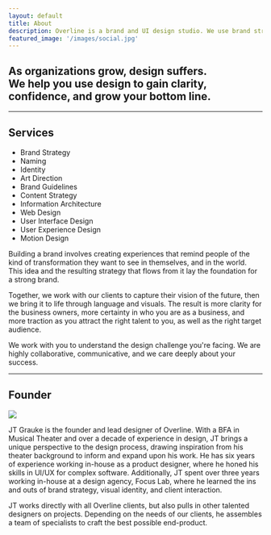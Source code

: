 ```yaml
---
layout: default
title: About
description: Overline is a brand and UI design studio. We use brand strategy, visual identity, and digital design to help organizations evolve through times of growth.
featured_image: '/images/social.jpg'
---
```


<section>
	<div class="wrap">
		<div class="span-12 lg-span-6 mt8 pt6 mb10">
			<h2 class="displayLarge">As organizations grow, design suffers. <br class="mobile-hide"> We help you use design to gain clarity, confidence, and grow your bottom line.</h2>
        </div>
	</div>
</section>

<hr />

<section>
	<div class="wrap mb2">
		<div class="span-12 md-span-6">
			<h2 class="displayMedium mb3">Services</h2>
			<ul class="displayMedium mb6">
				<li>Brand Strategy</li>
				<li>Naming</li>
				<li>Identity</li>
				<li>Art Direction</li>
				<li>Brand Guidelines</li>
				<li>Content Strategy</li>
				<li>Information Architecture</li>
				<li>Web Design</li>
				<li>User Interface Design</li>
				<li>User Experience Design</li>
				<li>Motion Design</li>
			</ul>
		</div>
		<div class="span-12 md-span-6 md-start-7">
			<p>Building a brand involves creating experiences that remind people of the kind of transformation they want to see in themselves, and in the world. This idea and the resulting strategy that flows from it lay the foundation for a strong brand.</p>
			<p>Together, we work with our clients to capture their vision of the future, then we bring it to life through language and visuals. The result is more clarity for the business owners, more certainty in who you are as a business, and more traction as you attract the right talent to you, as well as the right target audience.</p>
			<p class="mb4">We work with you to understand the design challenge you're facing. We are highly collaborative, communicative, and we care deeply about your success.</p>
		</div>
	</div>
</section>

<hr />

<section>
	<div class="wrap">
		<div class="span-12 sm-span-6 mb6">
			<h2 class="displayMedium mb3">Founder</h2>
        </div> 
		<div class="span-12 sm-span-6 sm-start-7 mb6">
			<img class="mb1"  src="{{ '/images/jt.jpg' | relative_url }}" />
			<p>JT Grauke is the founder and lead designer of Overline. With a BFA in Musical Theater and over a decade of experience in design, JT brings a unique perspective to the design process, drawing inspiration from his theater background to inform and expand upon his work. He has six years of experience working in-house as a product designer, where he honed his skills in UI/UX for complex software. Additionally, JT spent over three years working in-house at a design agency, Focus Lab, where he learned the ins and outs of brand strategy, visual identity, and client interaction.</p>
			<p>JT works directly with all Overline clients, but also pulls in other talented designers on projects. Depending on the needs of our clients, he assembles a team of specialists to craft the best possible end-product.</p>
        </div>
	</div>
</section>